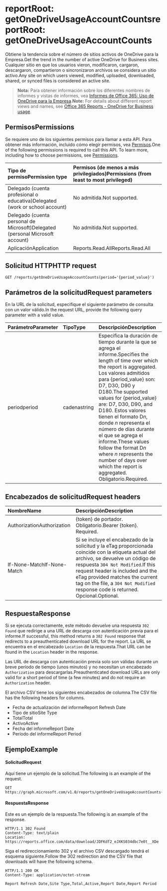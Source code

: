 # <a name="reportroot-getonedriveusageaccountcounts"></a><span data-ttu-id="05ea6-101">reportRoot: getOneDriveUsageAccountCounts</span><span class="sxs-lookup"><span data-stu-id="05ea6-101">reportRoot: getOneDriveUsageAccountCounts</span></span>

<span data-ttu-id="05ea6-102">Obtiene la tendencia sobre el número de sitios activos de OneDrive para la Empresa.</span><span class="sxs-lookup"><span data-stu-id="05ea6-102">Get the trend in the number of active OneDrive for Business sites.</span></span> <span data-ttu-id="05ea6-103">Cualquier sitio en que los usuarios vieron, modificaron, cargaron, descargaron, compartieron o sincronizaron archivos se considera un sitio activo.</span><span class="sxs-lookup"><span data-stu-id="05ea6-103">Any site on which users viewed, modified, uploaded, downloaded, shared, or synced files is considered an active site.</span></span>

> <span data-ttu-id="05ea6-104">**Nota:** Para obtener información sobre los diferentes nombres de informes y vistas de informes, vea [Informes de Office 365: Uso de OneDrive para la Empresa](https://support.office.com/client/OneDrive-for-Business-usage-0de3b312-c4e8-4e4b-a02d-32b2f726a680).</span><span class="sxs-lookup"><span data-stu-id="05ea6-104">**Note:** For details about different report views and names, see [Office 365 Reports - OneDrive for Business usage](https://support.office.com/client/OneDrive-for-Business-usage-0de3b312-c4e8-4e4b-a02d-32b2f726a680).</span></span>

## <a name="permissions"></a><span data-ttu-id="05ea6-105">Permisos</span><span class="sxs-lookup"><span data-stu-id="05ea6-105">Permissions</span></span>

<span data-ttu-id="05ea6-p102">Se requiere uno de los siguientes permisos para llamar a esta API. Para obtener más información, incluido cómo elegir permisos, vea [Permisos](../../../concepts/permissions_reference.md).</span><span class="sxs-lookup"><span data-stu-id="05ea6-p102">One of the following permissions is required to call this API. To learn more, including how to choose permissions, see [Permissions](../../../concepts/permissions_reference.md).</span></span>

| <span data-ttu-id="05ea6-108">Tipo de permiso</span><span class="sxs-lookup"><span data-stu-id="05ea6-108">Permission type</span></span>                        | <span data-ttu-id="05ea6-109">Permisos (de menos a más privilegiados)</span><span class="sxs-lookup"><span data-stu-id="05ea6-109">Permissions (from least to most privileged)</span></span> |
| :------------------------------------- | :--------------------------------------- |
| <span data-ttu-id="05ea6-110">Delegado (cuenta profesional o educativa)</span><span class="sxs-lookup"><span data-stu-id="05ea6-110">Delegated (work or school account)</span></span>     | <span data-ttu-id="05ea6-111">No admitida.</span><span class="sxs-lookup"><span data-stu-id="05ea6-111">Not supported.</span></span>                           |
| <span data-ttu-id="05ea6-112">Delegado (cuenta personal de Microsoft)</span><span class="sxs-lookup"><span data-stu-id="05ea6-112">Delegated (personal Microsoft account)</span></span> | <span data-ttu-id="05ea6-113">No admitida.</span><span class="sxs-lookup"><span data-stu-id="05ea6-113">Not supported.</span></span>                           |
| <span data-ttu-id="05ea6-114">Aplicación</span><span class="sxs-lookup"><span data-stu-id="05ea6-114">Application</span></span>                            | <span data-ttu-id="05ea6-115">Reports.Read.All</span><span class="sxs-lookup"><span data-stu-id="05ea6-115">Reports.Read.All</span></span>                         |

## <a name="http-request"></a><span data-ttu-id="05ea6-116">Solicitud HTTP</span><span class="sxs-lookup"><span data-stu-id="05ea6-116">HTTP request</span></span>

<!-- { "blockType": "ignored" } --> 

```http
GET /reports/getOneDriveUsageAccountCounts(period='{period_value}')
```

## <a name="request-parameters"></a><span data-ttu-id="05ea6-117">Parámetros de la solicitud</span><span class="sxs-lookup"><span data-stu-id="05ea6-117">Request parameters</span></span>

<span data-ttu-id="05ea6-118">En la URL de la solicitud, especifique el siguiente parámetro de consulta con un valor válido.</span><span class="sxs-lookup"><span data-stu-id="05ea6-118">In the request URL, provide the following query parameter with a valid value.</span></span>

| <span data-ttu-id="05ea6-119">Parámetro</span><span class="sxs-lookup"><span data-stu-id="05ea6-119">Parameter</span></span> | <span data-ttu-id="05ea6-120">Tipo</span><span class="sxs-lookup"><span data-stu-id="05ea6-120">Type</span></span>   | <span data-ttu-id="05ea6-121">Descripción</span><span class="sxs-lookup"><span data-stu-id="05ea6-121">Description</span></span>                              |
| :-------- | :----- | :--------------------------------------- |
| <span data-ttu-id="05ea6-122">period</span><span class="sxs-lookup"><span data-stu-id="05ea6-122">period</span></span>    | <span data-ttu-id="05ea6-123">cadena</span><span class="sxs-lookup"><span data-stu-id="05ea6-123">string</span></span> | <span data-ttu-id="05ea6-124">Especifica la duración de tiempo durante la que se agrega el informe.</span><span class="sxs-lookup"><span data-stu-id="05ea6-124">Specifies the length of time over which the report is aggregated.</span></span> <span data-ttu-id="05ea6-125">Los valores admitidos para {period_value} son: D7, D30, D90 y D180.</span><span class="sxs-lookup"><span data-stu-id="05ea6-125">The supported values for {period_value} are: D7, D30, D90, and D180.</span></span> <span data-ttu-id="05ea6-126">Estos valores tienen el formato D*n*, donde *n* representa el número de días durante el que se agrega el informe.</span><span class="sxs-lookup"><span data-stu-id="05ea6-126">These values follow the format D*n* where *n* represents the number of days over which the report is aggregated.</span></span> <span data-ttu-id="05ea6-127">Obligatorio.</span><span class="sxs-lookup"><span data-stu-id="05ea6-127">Required.</span></span> |

## <a name="request-headers"></a><span data-ttu-id="05ea6-128">Encabezados de solicitud</span><span class="sxs-lookup"><span data-stu-id="05ea6-128">Request headers</span></span>

| <span data-ttu-id="05ea6-129">Nombre</span><span class="sxs-lookup"><span data-stu-id="05ea6-129">Name</span></span>          | <span data-ttu-id="05ea6-130">Descripción</span><span class="sxs-lookup"><span data-stu-id="05ea6-130">Description</span></span>               |
| :------------ | :------------------------ |
| <span data-ttu-id="05ea6-131">Authorization</span><span class="sxs-lookup"><span data-stu-id="05ea6-131">Authorization</span></span> | <span data-ttu-id="05ea6-p104">{token} de portador. Obligatorio.</span><span class="sxs-lookup"><span data-stu-id="05ea6-p104">Bearer {token}. Required.</span></span> |
| <span data-ttu-id="05ea6-134">If-None-Match</span><span class="sxs-lookup"><span data-stu-id="05ea6-134">If-None-Match</span></span> | <span data-ttu-id="05ea6-135">Si se incluye el encabezado de la solicitud y la eTag proporcionada coincide con la etiqueta actual del archivo, se devuelve un código de respuesta `304 Not Modified`.</span><span class="sxs-lookup"><span data-stu-id="05ea6-135">If this request header is included and the eTag provided matches the current tag on the file, a `304 Not Modified` response code is returned.</span></span> <span data-ttu-id="05ea6-136">Opcional.</span><span class="sxs-lookup"><span data-stu-id="05ea6-136">Optional.</span></span> |

## <a name="response"></a><span data-ttu-id="05ea6-137">Respuesta</span><span class="sxs-lookup"><span data-stu-id="05ea6-137">Response</span></span>

<span data-ttu-id="05ea6-138">Si se ejecuta correctamente, este método devuelve una respuesta `302 Found` que redirige a una URL de descarga con autenticación previa para el informe.</span><span class="sxs-lookup"><span data-stu-id="05ea6-138">If successful, this method returns a `302 Found` response that redirects to a preauthenticated download URL for the report.</span></span> <span data-ttu-id="05ea6-139">La URL se encuentra en el encabezado `Location` de la respuesta.</span><span class="sxs-lookup"><span data-stu-id="05ea6-139">That URL can be found in the `Location` header in the response.</span></span>

<span data-ttu-id="05ea6-140">Las URL de descarga con autenticación previa solo son válidas durante un breve período de tiempo (unos minutos) y no necesitan un encabezado `Authorization` para descargarlas.</span><span class="sxs-lookup"><span data-stu-id="05ea6-140">Preauthenticated download URLs are only valid for a short period of time (a few minutes) and do not require an `Authorization` header.</span></span>

<span data-ttu-id="05ea6-141">El archivo CSV tiene los siguientes encabezados de columna.</span><span class="sxs-lookup"><span data-stu-id="05ea6-141">The CSV file has the following headers for columns.</span></span>

- <span data-ttu-id="05ea6-142">Fecha de actualización del informe</span><span class="sxs-lookup"><span data-stu-id="05ea6-142">Report Refresh Date</span></span>
- <span data-ttu-id="05ea6-143">Tipo de sitio</span><span class="sxs-lookup"><span data-stu-id="05ea6-143">Site Type</span></span>
- <span data-ttu-id="05ea6-144">Total</span><span class="sxs-lookup"><span data-stu-id="05ea6-144">Total</span></span>
- <span data-ttu-id="05ea6-145">Activo</span><span class="sxs-lookup"><span data-stu-id="05ea6-145">Active</span></span>
- <span data-ttu-id="05ea6-146">Fecha del informe</span><span class="sxs-lookup"><span data-stu-id="05ea6-146">Report Date</span></span>
- <span data-ttu-id="05ea6-147">Período del informe</span><span class="sxs-lookup"><span data-stu-id="05ea6-147">Report Period</span></span>

## <a name="example"></a><span data-ttu-id="05ea6-148">Ejemplo</span><span class="sxs-lookup"><span data-stu-id="05ea6-148">Example</span></span>

#### <a name="request"></a><span data-ttu-id="05ea6-149">Solicitud</span><span class="sxs-lookup"><span data-stu-id="05ea6-149">Request</span></span>

<span data-ttu-id="05ea6-150">Aquí tiene un ejemplo de la solicitud.</span><span class="sxs-lookup"><span data-stu-id="05ea6-150">The following is an example of the request.</span></span>

<!-- {
  "blockType": "request",
  "name": "reportroot_getonedriveusageaccountcounts"
}-->

```http
GET https://graph.microsoft.com/v1.0/reports/getOneDriveUsageAccountCounts(period='D7')
```

#### <a name="response"></a><span data-ttu-id="05ea6-151">Respuesta</span><span class="sxs-lookup"><span data-stu-id="05ea6-151">Response</span></span>

<span data-ttu-id="05ea6-152">Este es un ejemplo de la respuesta.</span><span class="sxs-lookup"><span data-stu-id="05ea6-152">The following is an example of the response.</span></span>

<!-- { "blockType": "ignored" } --> 

```http
HTTP/1.1 302 Found
Content-Type: text/plain
Location: https://reports.office.com/data/download/JDFKdf2_eJXKS034dbc7e0t__XDe
```

<span data-ttu-id="05ea6-153">Siga el redireccionamiento 302 y el archivo CSV descargado tendrá el esquema siguiente.</span><span class="sxs-lookup"><span data-stu-id="05ea6-153">Follow the 302 redirection and the CSV file that downloads will have the following schema.</span></span>

<!-- {
  "blockType": "response",
  "truncated": true,
  "@odata.type": "stream"
} -->

```http
HTTP/1.1 200 OK
Content-Type: application/octet-stream

Report Refresh Date,Site Type,Total,Active,Report Date,Report Period
```
